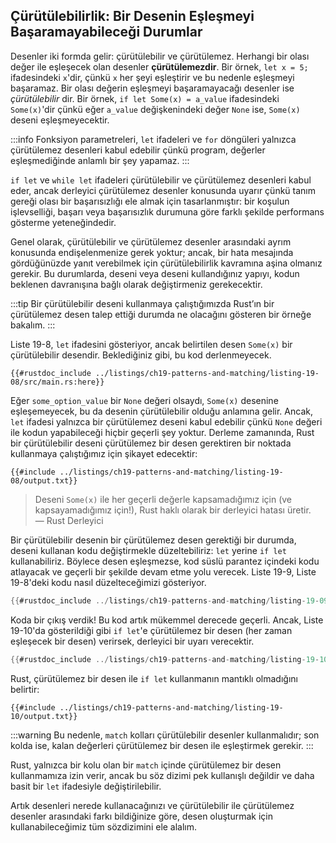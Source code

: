 ## Çürütülebilirlik: Bir Desenin Eşleşmeyi Başaramayabileceği Durumlar

Desenler iki formda gelir: çürütülebilir ve çürütülemez. Herhangi bir olası değer ile eşleşecek olan desenler **çürütülemezdir**. Bir örnek, `let x = 5;` ifadesindeki `x`'dir, çünkü `x` her şeyi eşleştirir ve bu nedenle eşleşmeyi başaramaz. Bir olası değerin eşleşmeyi başaramayacağı desenler ise _çürütülebilir_ dir. Bir örnek, `if let Some(x) = a_value` ifadesindeki `Some(x)`'dir çünkü eğer `a_value` değişkenindeki değer `None` ise, `Some(x)` deseni eşleşmeyecektir.

:::info
Fonksiyon parametreleri, `let` ifadeleri ve `for` döngüleri yalnızca çürütülemez desenleri kabul edebilir çünkü program, değerler eşleşmediğinde anlamlı bir şey yapamaz.
:::

`if let` ve `while let` ifadeleri çürütülebilir ve çürütülemez desenleri kabul eder, ancak derleyici çürütülemez desenler konusunda uyarır çünkü tanım gereği olası bir başarısızlığı ele almak için tasarlanmıştır: bir koşulun işlevselliği, başarı veya başarısızlık durumuna göre farklı şekilde performans gösterme yeteneğindedir.

Genel olarak, çürütülebilir ve çürütülemez desenler arasındaki ayrım konusunda endişelenmenize gerek yoktur; ancak, bir hata mesajında gördüğünüzde yanıt verebilmek için çürütülebilirlik kavramına aşina olmanız gerekir. Bu durumlarda, deseni veya deseni kullandığınız yapıyı, kodun beklenen davranışına bağlı olarak değiştirmeniz gerekecektir.

:::tip
Bir çürütülebilir deseni kullanmaya çalıştığımızda Rust’ın bir çürütülemez desen talep ettiği durumda ne olacağını gösteren bir örneğe bakalım.
:::

Liste 19-8, `let` ifadesini gösteriyor, ancak belirtilen desen `Some(x)` bir çürütülebilir desendir. Beklediğiniz gibi, bu kod derlenmeyecek.



```rust,ignore,does_not_compile
{{#rustdoc_include ../listings/ch19-patterns-and-matching/listing-19-08/src/main.rs:here}}
```



Eğer `some_option_value` bir `None` değeri olsaydı, `Some(x)` desenine eşleşemeyecek, bu da desenin çürütülebilir olduğu anlamına gelir. Ancak, `let` ifadesi yalnızca bir çürütülemez deseni kabul edebilir çünkü `None` değeri ile kodun yapabileceği hiçbir geçerli şey yoktur. Derleme zamanında, Rust bir çürütülebilir deseni çürütülemez bir desen gerektiren bir noktada kullanmaya çalıştığımız için şikayet edecektir:

```console
{{#include ../listings/ch19-patterns-and-matching/listing-19-08/output.txt}}
```

> Deseni `Some(x)` ile her geçerli değerle kapsamadığımız için (ve kapsayamadığımız için!), Rust haklı olarak bir derleyici hatası üretir.  
> — Rust Derleyici

Bir çürütülebilir desenin bir çürütülemez desen gerektiği bir durumda, deseni kullanan kodu değiştirmekle düzeltebiliriz: `let` yerine `if let` kullanabiliriz. Böylece desen eşleşmezse, kod süslü parantez içindeki kodu atlayacak ve geçerli bir şekilde devam etme yolu verecek. Liste 19-9, Liste 19-8'deki kodu nasıl düzelteceğimizi gösteriyor.



```rust
{{#rustdoc_include ../listings/ch19-patterns-and-matching/listing-19-09/src/main.rs:here}}
```



Koda bir çıkış verdik! Bu kod artık mükemmel derecede geçerli. Ancak, Liste 19-10'da gösterildiği gibi `if let`'e çürütülemez bir desen (her zaman eşleşecek bir desen) verirsek, derleyici bir uyarı verecektir.



```rust
{{#rustdoc_include ../listings/ch19-patterns-and-matching/listing-19-10/src/main.rs:here}}
```



Rust, çürütülemez bir desen ile `if let` kullanmanın mantıklı olmadığını belirtir:

```console
{{#include ../listings/ch19-patterns-and-matching/listing-19-10/output.txt}}
```

:::warning
Bu nedenle, `match` kolları çürütülebilir desenler kullanmalıdır; son kolda ise, kalan değerleri çürütülemez bir desen ile eşleştirmek gerekir.
:::

Rust, yalnızca bir kolu olan bir `match` içinde çürütülemez bir desen kullanmamıza izin verir, ancak bu söz dizimi pek kullanışlı değildir ve daha basit bir `let` ifadesiyle değiştirilebilir.

Artık desenleri nerede kullanacağınızı ve çürütülebilir ile çürütülemez desenler arasındaki farkı bildiğinize göre, desen oluşturmak için kullanabileceğimiz tüm sözdizimini ele alalım.